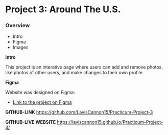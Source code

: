 # Project 3: Around The U.S.

### Overview

- Intro
- Figma
- Images

**Intro**

This project is an interative page where users can add and remove photos, like photos of other users, and make changes to their own profile.

**Figma**

Website was designed on Figma:

- [Link to the project on Figma](https://www.figma.com/file/ii4xxsJ0ghevUOcssTlHZv/Sprint-3%3A-Around-the-US?node-id=0%3A1)

**GITHUB-LINK**
https://github.com/LavisCannon15/Practicum-Project-3

**GITHUB-LIVE WEBSITE**
https://laviscannon15.github.io/Practicum-Project-3/
